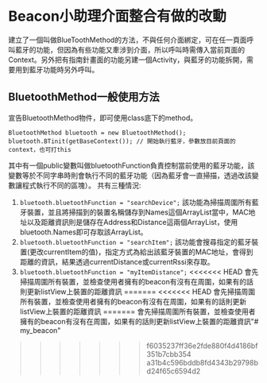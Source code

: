 # Beacon小助理介面整合有做的改動
建立了一個叫做BlueToothMethod的方法，不與任何介面綁定，可在任一頁面呼叫藍牙的功能，但因為有些功能又牽涉到介面，所以呼叫時需傳入當前頁面的Context。另外把有指南針畫面的功能另建一個Activity，與藍牙的功能拆開，需要用到藍牙功能時另外呼叫。

## BluetoothMethod一般使用方法
宣告BluetoothMethod物件，即可使用class底下的method。
```
BluetoothMethod bluetooth = new BluetoothMethod();
bluetooth.BTinit(getBaseContext()); // 開始執行藍牙，參數放目前頁面的context，也可打this
```
其中有一個public變數叫做bluetoothFunction負責控制當前使用的藍牙功能，該變數等於不同字串時則會執行不同的藍牙功能（因為藍牙會一直掃描，透過改該變數讓程式執行不同的區塊）。
共有三種情況:
1. ```bluetooth.bluetoothFunction = "searchDevice";```
該功能為掃描周圍所有藍牙裝置，並且將掃描到的裝置名稱儲存到Names這個ArrayList當中，MAC地址以及距離資訊則是儲存在Address和Distance這兩個ArrayList，使用bluetooth.Names即可存取該ArrayList。
2. ```bluetooth.bluetoothFunction = "searchItem";```
該功能會搜尋指定的藍牙裝置(更改currentItem的值)，指定方式為給出該藍牙裝置的MAC地址，會得到距離的資訊，結果透過currentDistance或currentRssi來存取。
3. ```bluetooth.bluetoothFunction = "myItemDistance";```
<<<<<<< HEAD
會先掃描周圍所有裝置，並檢查使用者擁有的beacon有沒有在周圍，如果有的話則更新listView上裝置的距離資訊
=======
<<<<<<< HEAD
會先掃描周圍所有裝置，並檢查使用者擁有的beacon有沒有在周圍，如果有的話則更新listView上裝置的距離資訊
=======
會先掃描周圍所有裝置，並檢查使用者擁有的beacon有沒有在周圍，如果有的話則更新listView上裝置的距離資訊"# my_beacon" 
>>>>>>> f6035237ff36e2fde880f4d4186bf351b7cbb354
>>>>>>> a31b4c596bddb8fd4343b29798bd24f65c6594d2
